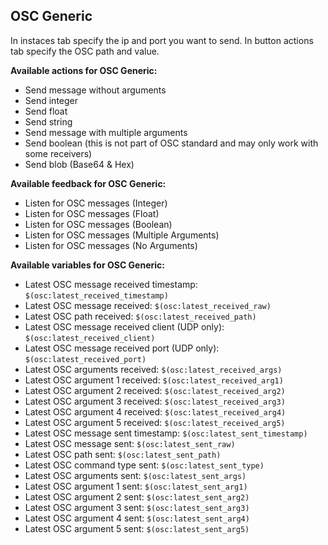 ## OSC Generic

In instaces tab specify the ip and port you want to send. In button actions tab specify the OSC path and value.

**Available actions for OSC Generic:**

- Send message without arguments
- Send integer
- Send float
- Send string
- Send message with multiple arguments
- Send boolean (this is not part of OSC standard and may only work with some receivers)
- Send blob (Base64 & Hex)

**Available feedback for OSC Generic:**

- Listen for OSC messages (Integer)
- Listen for OSC messages (Float)
- Listen for OSC messages (Boolean)
- Listen for OSC messages (Multiple Arguments)
- Listen for OSC messages (No Arguments)

**Available variables for OSC Generic:**
- Latest OSC message received timestamp: `$(osc:latest_received_timestamp)`
- Latest OSC message received: `$(osc:latest_received_raw)`
- Latest OSC path received: `$(osc:latest_received_path)`
- Latest OSC message received client (UDP only): `$(osc:latest_received_client)`
- Latest OSC message received port (UDP only): `$(osc:latest_received_port)`
- Latest OSC arguments received: `$(osc:latest_received_args)`
- Latest OSC argument 1 received: `$(osc:latest_received_arg1)`
- Latest OSC argument 2 received: `$(osc:latest_received_arg2)`
- Latest OSC argument 3 received: `$(osc:latest_received_arg3)`
- Latest OSC argument 4 received: `$(osc:latest_received_arg4)`
- Latest OSC argument 5 received: `$(osc:latest_received_arg5)`
- Latest OSC message sent timestamp: `$(osc:latest_sent_timestamp)`
- Latest OSC message sent: `$(osc:latest_sent_raw)`
- Latest OSC path sent: `$(osc:latest_sent_path)`
- Latest OSC command type sent: `$(osc:latest_sent_type)`
- Latest OSC arguments sent: `$(osc:latest_sent_args)`
- Latest OSC argument 1 sent: `$(osc:latest_sent_arg1)`
- Latest OSC argument 2 sent: `$(osc:latest_sent_arg2)`
- Latest OSC argument 3 sent: `$(osc:latest_sent_arg3)`
- Latest OSC argument 4 sent: `$(osc:latest_sent_arg4)`
- Latest OSC argument 5 sent: `$(osc:latest_sent_arg5)`